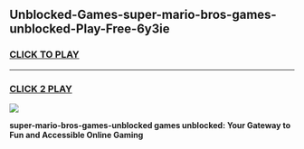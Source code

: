 
## Unblocked-Games-super-mario-bros-games-unblocked-Play-Free-6y3ie
<h3>
<a href="https://premium76.site?title=super-mario-bros-games-unblocked&ref=23A">CLICK TO PLAY</a></h3>
<hr>

<h3>
<a href="https://premium76.site?title=super-mario-bros-games-unblocked&ref=23A">CLICK 2 PLAY</a>
  
</h3>

<a href="https://premium76.site?title=super-mario-bros-games-unblocked&ref=23A"><img src="https://clearcache.store/games.png"></a>


**super-mario-bros-games-unblocked games unblocked: Your Gateway to Fun and Accessible Online Gaming**
